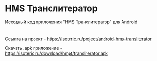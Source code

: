# HMS Транслитератор
Исходный код приложения "HMS Транслитератор" для Android
#
Ссылка на проект - https://isoteric.ru/project/android-hms-transliterator

Скачать .apk приложение - https://isoteric.ru/download/hmpt/transliterator.apk
